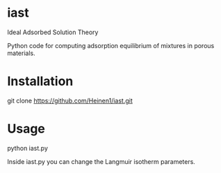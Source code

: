 # iast
Ideal Adsorbed Solution Theory

Python code for computing adsorption equilibrium of mixtures in porous materials.

Installation
============
git clone https://github.com/Heinen1/iast.git 

Usage
=====
python iast.py

Inside iast.py you can change the Langmuir isotherm parameters.


